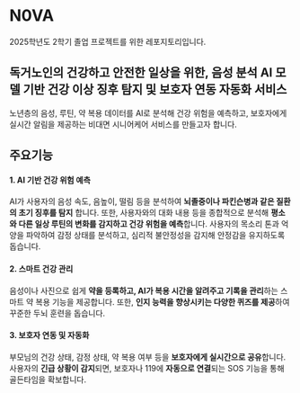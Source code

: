 # N0VA
2025학년도 2학기 졸업 프로젝트를 위한 레포지토리입니다. 
## 독거노인의 건강하고 안전한 일상을 위한, 음성 분석 AI 모델 기반 건강 이상 징후 탐지 및 보호자 연동 자동화 서비스
노년층의 음성, 루틴, 약 복용 데이터를 AI로 분석해 건강 위험을 예측하고, 보호자에게 실시간 알림을 제공하는 비대면 시니어케어 서비스를 만들고자 합니다.

## 주요기능

#### 1. AI 기반 건강 위험 예측
AI가 사용자의 음성 속도, 음높이, 떨림 등을 분석하여 **뇌졸중이나 파킨슨병과 같은 질환의 초기 징후를 탐지** 합니다. 또한, 사용자와의 대화 내용 등을 종합적으로 분석해 **평소와 다른 일상 루틴의 변화를 감지하고 건강 위험을 예측**합니다. 사용자의 목소리 톤과 억양을 파악하여 감정 상태를 분석하고, 심리적 불안정성을 감지해 안정감을 유지하도록 돕습니다.

#### 2. 스마트 건강 관리
음성이나 사진으로 쉽게 **약을 등록하고, AI가 복용 시간을 알려주고 기록을 관리**하는 스마트 약 복용 기능을 제공합니다. 또한, **인지 능력을 향상시키는 다양한 퀴즈를 제공**하여 꾸준한 두뇌 훈련을 돕습니다.

#### 3. 보호자 연동 및 자동화
부모님의 건강 상태, 감정 상태, 약 복용 여부 등을 **보호자에게 실시간으로 공유**합니다. 사용자의 **긴급 상황이 감지**되면, 보호자나 119에 **자동으로 연결**되는 SOS 기능을 통해 골든타임을 확보합니다.
